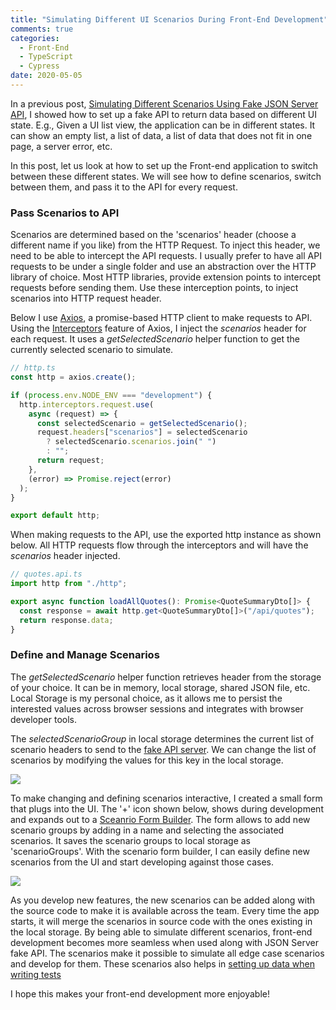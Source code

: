 ```yaml
---
title: "Simulating Different UI Scenarios During Front-End Development"
comments: true
categories:
  - Front-End
  - TypeScript
  - Cypress
date: 2020-05-05
---
```


In a previous post, [Simulating Different Scenarios Using Fake JSON Server API](/blog/simulating_different_api_scenarios_using_json_server/), I showed how to set up a fake API to return data based on different UI state. E.g., Given a UI list view, the application can be in different states. It can show an empty list, a list of data, a list of data that does not fit in one page, a server error, etc.

In this post, let us look at how to set up the Front-end application to switch between these different states. We will see how to define scenarios, switch between them, and pass it to the API for every request.

### Pass Scenarios to API

Scenarios are determined based on the 'scenarios' header (choose a different name if you like) from the HTTP Request. To inject this header, we need to be able to intercept the API requests. I usually prefer to have all API requests to be under a single folder and use an abstraction over the HTTP library of choice. Most HTTP libraries, provide extension points to intercept requests before sending them. Use these interception points, to inject scenarios into HTTP request header.

Below I use [Axios](https://github.com/axios/axios), a promise-based HTTP client to make requests to API. Using the [Interceptors](https://github.com/axios/axios#interceptors) feature of Axios, I inject the _scenarios_ header for each request. It uses a _getSelectedScenario_ helper function to get the currently selected scenario to simulate.

```typescript
// http.ts
const http = axios.create();

if (process.env.NODE_ENV === "development") {
  http.interceptors.request.use(
    async (request) => {
      const selectedScenario = getSelectedScenario();
      request.headers["scenarios"] = selectedScenario
        ? selectedScenario.scenarios.join(" ")
        : "";
      return request;
    },
    (error) => Promise.reject(error)
  );
}

export default http;
```

When making requests to the API, use the exported http instance as shown below. All HTTP requests flow through the interceptors and will have the _scenarios_ header injected.

```typescript
// quotes.api.ts
import http from "./http";

export async function loadAllQuotes(): Promise<QuoteSummaryDto[]> {
  const response = await http.get<QuoteSummaryDto[]>("/api/quotes");
  return response.data;
}
```

### Define and Manage Scenarios

The _getSelectedScenario_ helper function retrieves header from the storage of your choice. It can be in memory, local storage, shared JSON file, etc. Local Storage is my personal choice, as it allows me to persist the interested values across browser sessions and integrates with browser developer tools.

The _selectedScenarioGroup_ in local storage determines the current list of scenario headers to send to the [fake API server](TDK). We can change the list of scenarios by modifying the values for this key in the local storage.

![](/images/scenario_selector_local_storage.jpg)

To make changing and defining scenarios interactive, I created a small form that plugs into the UI. The '+' icon shown below, shows during development and expands out to a [Sceanrio Form Builder](https://github.com/rahulpnath/quotes/tree/master/ui/src/views/components/ScenarioSelector). The form allows to add new scenario groups by adding in a name and selecting the associated scenarios. It saves the scenario groups to local storage as 'scenarioGroups'. With the scenario form builder, I can easily define new scenarios from the UI and start developing against those cases.

![](/images/scenario_selector_ui_form.jpg)

As you develop new features, the new scenarios can be added along with the source code to make it is available across the team. Every time the app starts, it will merge the scenarios in source code with the ones existing in the local storage. By being able to simulate different scenarios, front-end development becomes more seamless when used along with JSON Server fake API. The scenarios make it possible to simulate all edge case scenarios and develop for them. These scenarios also helps in [setting up data when writing tests](/blog/getting_started_with_cypress/)

I hope this makes your front-end development more enjoyable!
